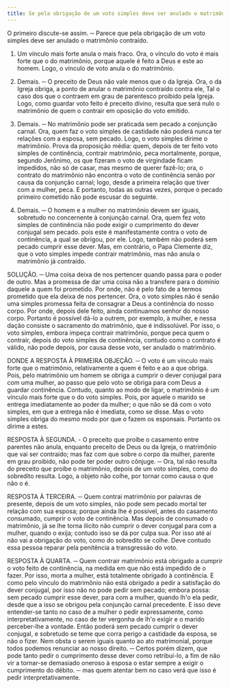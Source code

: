 ```yaml
---
title: Se pela obrigação de um voto simples deve ser anulado o matrimônio contraído
---
```


O primeiro discute-se assim. ─ Parece que pela obrigação de um voto simples deve ser anulado o matrimônio contraído.  

1. Um vínculo mais forte anula o mais fraco. Ora, o vínculo do voto é mais forte que o do matrimônio, porque aquele é feito a Deus e este ao homem. Logo, o vínculo de voto anula o do matrimônio.  

2. Demais. ─ O preceito de Deus não vale menos que o da Igreja. Ora, o da Igreja obriga, a ponto de anular o matrimônio contraído contra ele, Tal o caso dos que o contraem em grau de parentesco proibido pela Igreja. Logo, como guardar voto feito é preceito divino, resulta que será nulo o matrimônio de quem o contrair em oposição do voto emitido.  

3. Demais. ─ No matrimônio pode ser praticada sem pecado a conjunção carnal. Ora, quem faz o voto simples de castidade não poderá nunca ter relações com a esposa, sem pecado. Logo, o voto simples dirime o matrimônio. Prova da proposição média: quem, depois de ter feito voto simples de continência, contrair matrimônio, peca mortalmente, porque, segundo Jerônimo, os que fizeram o voto de virgindade ficam impedidos, não só de casar, mas mesmo de querer fazê-lo; ora, o contrato do matrimônio não encontra o voto de continência senão por causa da conjunção carnal; logo, desde a primeira relação que tiver com a mulher, peca. E portanto, todas as outras vezes, porque o pecado primeiro cometido não pode escusar do seguinte.  

4. Demais. ─ O homem e a mulher no matrimônio devem ser iguais, sobretudo no concernente à conjunção carnal. Ora, quem fez voto simples de continência não pode exigir o cumprimento do dever conjugal sem pecado. pois este é manifestamente contra o voto de continência, a qual se obrigou, por ele. Logo, também não poderá sem pecado cumprir esse dever.  Mas, em contrário, o Papa Clemente diz, que o voto simples impede contrair matrimônio, mas não anula o matrimônio já contraído.  

SOLUÇÃO. ─ Uma coisa deixa de nos pertencer quando passa para o poder de outro. Mas a promessa de dar uma coisa não a transfere para o domínio daquele a quem foi prometido. Por onde, não é pelo fato de a termos prometido que ela deixa de nos pertencer. Ora, o voto simples não é senão uma simples promessa feita de consagrar a Deus a continência do nosso corpo. Por onde, depois dele feito, ainda continuamos senhor do nosso corpo. Portanto é possível dá-lo a outrem, por exemplo, à mulher, e nessa dação consiste o sacramento do matrimônio, que é indissolúvel. Por isso, o voto simples, embora impeça contrair matrimônio, porque peca quem o contrair, depois do voto simples de continência, contudo como o contrato é válido, não pode depois, por causa desse voto, ser anulado o matrimônio.  

DONDE A RESPOSTA À PRIMEIRA OBJEÇÃO. ─ O voto é um vínculo mais forte que o matrimônio, relativamente a quem é feito e ao a que obriga. Pois, pelo matrimônio um homem se obriga a cumprir o dever conjugal para com uma mulher, ao passo que pelo voto se obriga para com Deus a guardar continência. Contudo, quanto ao modo de ligar, o matrimônio é um vínculo mais forte que o do voto simples. Pois, por aquele o marido se entrega imediatamente ao poder da mulher; o que não se dá com o voto simples, em que a entrega não é imediata, como se disse. Mas o voto simples obriga do mesmo modo por que o fazem os esponsais. Portanto os dirime a estes.  

RESPOSTA À SEGUNDA. - O preceito que proíbe o casamento entre parentes não anula, enquanto preceito de Deus ou da Igreja, o matrimônio que vai ser contraído; mas faz com que sobre o corpo da mulher, parente em grau proibido, não pode ter poder outro cônjuge. ─ Ora, tal não resulta do preceito que proíbe o matrimônio, depois de um voto simples, como do sobredito resulta. Logo, a objeto não colhe, por tornar como causa o que não o é.  

RESPOSTA À TERCEIRA. ─ Quem contrai matrimônio por palavras de presente, depois de um voto simples, não pode sem pecado mortal ter relação com sua esposa; porque ainda lhe é possível, antes do casamento consumado, cumprir o voto de continência. Mas depois de consumado o matrimônio, já se lhe torna ilícito não cumprir o dever conjugal para com a mulher, quando o exija; contudo isso se dá por culpa sua. Por isso até aí não vai a obrigação do voto, como do sobredito se colhe. Deve contudo essa pessoa reparar pela penitência a transgressão do voto.  

RESPOSTA À QUARTA. ─ Quem contrair matrimônio está obrigado a cumprir o voto feito de continência, na medida em que não está impedido de o fazer. Por isso, morta a mulher, está totalmente obrigado à continência. E como pelo vínculo do matrimônio não está obrigado a pedir a satisfação do dever conjugal, por isso não no pode pedir sem pecado; embora possa: sem pecado cumprir esse dever, para com a mulher, quando lh'o ela pedir, desde que a isso se obrigou pela conjunção carnal precedente. E isso deve entender-se tanto no caso de a mulher o pedir expressamente, como interpretativamente, no caso de ter vergonha de lh'o exigir e o marido perceber-lhe a vontade. Então poderá sem pecado cumprir o dever conjugal, e sobretudo se teme que corra perigo a castidade da esposa, se não o fizer. Nem obsta o serem iguais quanto ao ato matrimonial, porque todos podemos renunciar ao nosso direito. ─ Certos porém dizem, que pode tanto pedir o cumprimento desse dever como retribuí-lo, a fim de não vir a tornar-se demasiado oneroso à esposa o estar sempre a exigir o cumprimento do débito. ─ mas quem atentar bem no caso verá que isso é pedir interpretativamente.